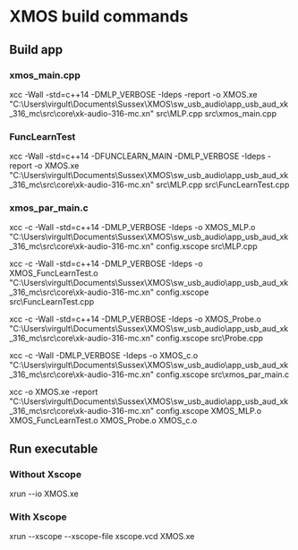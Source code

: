 # XMOS build commands

## Build app

### xmos_main.cpp

xcc -Wall -std=c++14 -DMLP_VERBOSE -Ideps -report -o XMOS.xe "C:\Users\virgult\Documents\Sussex\XMOS\sw_usb_audio\app_usb_aud_xk_316_mc\src\core\xk-audio-316-mc.xn" src\MLP.cpp src\xmos_main.cpp

### FuncLearnTest

xcc -Wall -std=c++14 -DFUNCLEARN_MAIN -DMLP_VERBOSE -Ideps -report -o XMOS.xe "C:\Users\virgult\Documents\Sussex\XMOS\sw_usb_audio\app_usb_aud_xk_316_mc\src\core\xk-audio-316-mc.xn" src\MLP.cpp src\FuncLearnTest.cpp

### xmos_par_main.c

xcc -c -Wall -std=c++14 -DMLP_VERBOSE -Ideps -o XMOS_MLP.o "C:\Users\virgult\Documents\Sussex\XMOS\sw_usb_audio\app_usb_aud_xk_316_mc\src\core\xk-audio-316-mc.xn" config.xscope src\MLP.cpp

xcc -c -Wall -std=c++14 -DMLP_VERBOSE -Ideps -o XMOS_FuncLearnTest.o "C:\Users\virgult\Documents\Sussex\XMOS\sw_usb_audio\app_usb_aud_xk_316_mc\src\core\xk-audio-316-mc.xn" config.xscope src\FuncLearnTest.cpp

xcc -c -Wall -std=c++14 -DMLP_VERBOSE -Ideps -o XMOS_Probe.o "C:\Users\virgult\Documents\Sussex\XMOS\sw_usb_audio\app_usb_aud_xk_316_mc\src\core\xk-audio-316-mc.xn" config.xscope src\Probe.cpp

xcc -c -Wall -DMLP_VERBOSE -Ideps -o XMOS_c.o "C:\Users\virgult\Documents\Sussex\XMOS\sw_usb_audio\app_usb_aud_xk_316_mc\src\core\xk-audio-316-mc.xn" config.xscope src\xmos_par_main.c

xcc -o XMOS.xe -report "C:\Users\virgult\Documents\Sussex\XMOS\sw_usb_audio\app_usb_aud_xk_316_mc\src\core\xk-audio-316-mc.xn" config.xscope XMOS_MLP.o XMOS_FuncLearnTest.o XMOS_Probe.o XMOS_c.o

## Run executable

### Without Xscope
xrun --io XMOS.xe

### With Xscope
xrun --xscope --xscope-file xscope.vcd XMOS.xe
